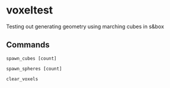 # voxeltest

Testing out generating geometry using marching cubes in s&box

## Commands

```spawn_cubes [count]```

```spawn_spheres [count]```

```clear_voxels```
